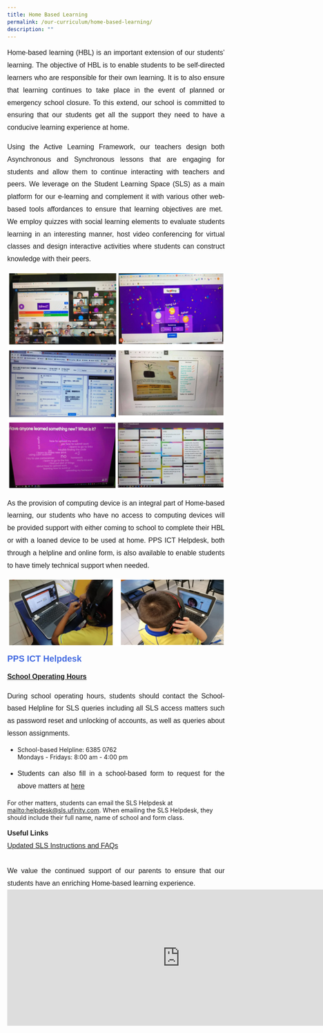 ```yaml
---
title: Home Based Learning
permalink: /our-curriculum/home-based-learning/
description: ""
---
```

<p style="font-family:arial; font-size:16px; text-align:justify; line-height:1.8">Home-based learning (HBL) is an important extension of our students’ learning.&nbsp;The objective of HBL is to enable students to be self-directed learners who are responsible for their own learning. It is to also ensure that learning continues to take place in the event of planned or emergency school closure. To this extend, our school is committed to ensuring that our students get all the support they need to have a conducive learning experience at home. </p>
  
<p style="font-family:arial; font-size:16px; text-align:justify; line-height:1.8">Using the Active Learning Framework, our teachers design both Asynchronous and Synchronous lessons that are engaging for students and allow them to continue interacting with teachers and peers. We leverage on the Student Learning Space (SLS) as a main platform for our e-learning and complement it with various other web-based tools affordances to ensure that learning objectives are met.&nbsp; We employ quizzes with social learning elements to evaluate students learning in an interesting manner, host video conferencing for virtual classes and design interactive activities where students can construct knowledge with their peers.</p>

![](/images/HBL/hbl1.png)
![](/images/HBL/hbl2.png)

<p style="font-family:arial; font-size:16px; text-align:justify; line-height:1.8">As the provision of computing device is an integral part of Home-based learning, our students who have no access to computing devices will be provided support with either coming to school to complete their HBL or with a loaned device to be used at home. PPS ICT Helpdesk, both through a helpline and online form, is also available to enable students to have timely technical support when needed.</p>

![](/images/HBL/hbl3.png)


<div style="font-family:arial; font-size:20px; font-weight:bold; color:royalblue">PPS ICT Helpdesk</div>
<p style="font-family:arial; font-size:16px; font-weight:bold; line-height:1.8"><u>School Operating Hours</u></p>
<div style="font-family:arial; font-size:16px; text-align:justify; line-height:1.8">During school operating hours, students should contact the School-based Helpline for SLS queries including all SLS access matters such as password reset and unlocking of accounts, as well as queries about lesson assignments.</div>


* School-based Helpline: 6385 0762<br>
   Mondays - Fridays: 8:00 am - 4:00 pm
* <p style="font-family:arial; font-size:16px; text-align:justify; line-height:1.8">Students can also fill in a school-based form to request for the above matters at <a href="go.gov.sg/sls-pps" target="_blank">here</a><br>

For other matters, students can email the SLS Helpdesk at <a href="mailto:helpdesk@sls.ufinity.com" target="_blank">mailto:helpdesk@sls.ufinity.com</a>. When emailing the SLS Helpdesk, they should include their full name, name of school and form class.</p><p>

</p><div style="font-family:arial; font-size:16px; text-align:justify; line-height:1.8"><b>Useful Links</b><br><a href="/files/SLS%20Student%20Annexes%20(Instructions%20and%20FAQs,%20updated%2015%20Mar).pdf" target="_blank">Updated SLS Instructions and FAQs</a>
<br><br>We value the continued support of our parents to ensure that our students have an enriching Home-based learning experience.</div>

<iframe width="800" height="315" src="https://www.youtube.com/embed/qg4x-rswXUM" title="Home-based Learning: How to Make it Work (Primary)" frameborder="0" allow="accelerometer; autoplay; clipboard-write; encrypted-media; gyroscope; picture-in-picture; web-share" allowfullscreen=""></iframe><p></p>